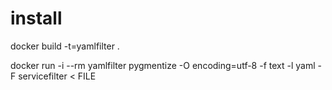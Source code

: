 install
==============

docker build -t=yamlfilter .

docker run -i --rm yamlfilter pygmentize -O encoding=utf-8 -f text -l yaml -F servicefilter < FILE
